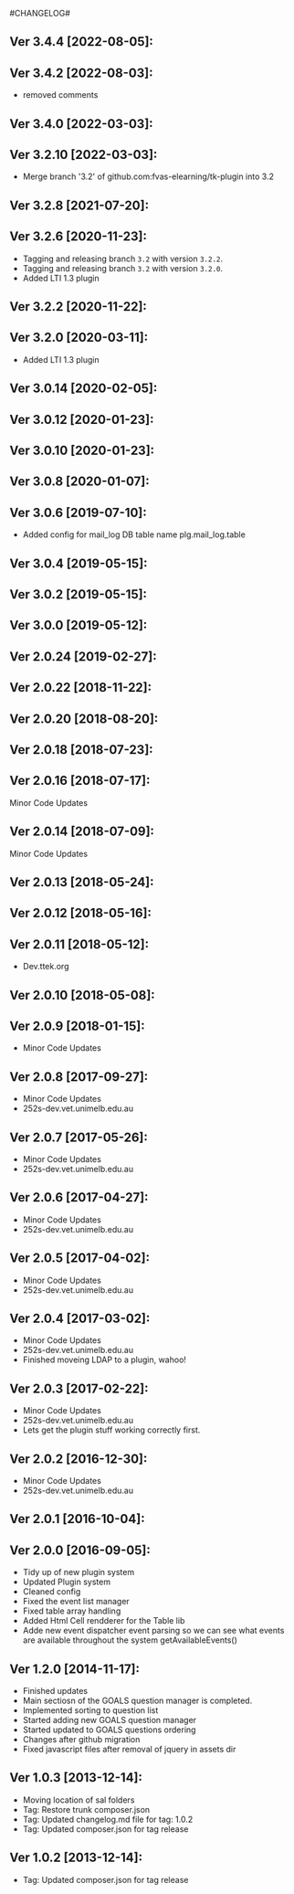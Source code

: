#CHANGELOG#

Ver 3.4.4 [2022-08-05]:
-------------------------------


Ver 3.4.2 [2022-08-03]:
-------------------------------
  - removed comments


Ver 3.4.0 [2022-03-03]:
-------------------------------


Ver 3.2.10 [2022-03-03]:
-------------------------------
  - Merge branch '3.2' of github.com:fvas-elearning/tk-plugin into 3.2


Ver 3.2.8 [2021-07-20]:
-------------------------------


Ver 3.2.6 [2020-11-23]:
-------------------------------
  - Tagging and releasing branch `3.2` with version `3.2.2`.
  - Tagging and releasing branch `3.2` with version `3.2.0`.
  - Added LTI 1.3 plugin


Ver 3.2.2 [2020-11-22]:
-------------------------------


Ver 3.2.0 [2020-03-11]:
-------------------------------
  - Added LTI 1.3 plugin


Ver 3.0.14 [2020-02-05]:
-------------------------------


Ver 3.0.12 [2020-01-23]:
-------------------------------


Ver 3.0.10 [2020-01-23]:
-------------------------------


Ver 3.0.8 [2020-01-07]:
-------------------------------


Ver 3.0.6 [2019-07-10]:
-------------------------------
  - Added config for mail_log DB table name plg.mail_log.table


Ver 3.0.4 [2019-05-15]:
-------------------------------


Ver 3.0.2 [2019-05-15]:
-------------------------------


Ver 3.0.0 [2019-05-12]:
-------------------------------


Ver 2.0.24 [2019-02-27]:
-------------------------------


Ver 2.0.22 [2018-11-22]:
-------------------------------


Ver 2.0.20 [2018-08-20]:
-------------------------------


Ver 2.0.18 [2018-07-23]:
-------------------------------


Ver 2.0.16 [2018-07-17]:
-------------------------------
Minor Code Updates


Ver 2.0.14 [2018-07-09]:
-------------------------------
Minor Code Updates


Ver 2.0.13 [2018-05-24]:
-------------------------------


Ver 2.0.12 [2018-05-16]:
-------------------------------


Ver 2.0.11 [2018-05-12]:
-------------------------------
 - Dev.ttek.org


Ver 2.0.10 [2018-05-08]:
-------------------------------


Ver 2.0.9 [2018-01-15]:
-------------------------------
 - Minor Code Updates


Ver 2.0.8 [2017-09-27]:
-------------------------------
 - Minor Code Updates
 - 252s-dev.vet.unimelb.edu.au


Ver 2.0.7 [2017-05-26]:
-------------------------------
 - Minor Code Updates
 - 252s-dev.vet.unimelb.edu.au


Ver 2.0.6 [2017-04-27]:
-------------------------------
 - Minor Code Updates
 - 252s-dev.vet.unimelb.edu.au


Ver 2.0.5 [2017-04-02]:
-------------------------------
 - Minor Code Updates
 - 252s-dev.vet.unimelb.edu.au


Ver 2.0.4 [2017-03-02]:
-------------------------------
 - Minor Code Updates
 - 252s-dev.vet.unimelb.edu.au
 - Finished moveing LDAP to a plugin, wahoo!


Ver 2.0.3 [2017-02-22]:
-------------------------------
 - Minor Code Updates
 - 252s-dev.vet.unimelb.edu.au
 - Lets get the plugin stuff working correctly first.


Ver 2.0.2 [2016-12-30]:
-------------------------------
 - Minor Code Updates
 - 252s-dev.vet.unimelb.edu.au


Ver 2.0.1 [2016-10-04]:
-------------------------------


Ver 2.0.0 [2016-09-05]:
-------------------------------
 - Tidy up of new plugin system
 - Updated Plugin system
 - Cleaned config
 - Fixed the event list manager
 - Fixed table array handling
 - Added Html Cell rendderer for the Table lib
 - Adde new event dispatcher event parsing so we can see what events are available throughout the
   system getAvailableEvents()


Ver 1.2.0 [2014-11-17]:
----------------
 - Finished updates
 - Main sectiosn of the GOALS question manager is completed.
 - Implemented sorting to question list
 - Started adding new GOALS question manager
 - Started updated to GOALS questions ordering
 - Changes after github migration
 - Fixed javascript files after removal of jquery in assets dir


Ver 1.0.3 [2013-12-14]:
----------------
 - Moving location of sal folders
 - Tag: Restore trunk composer.json
 - Tag: Updated changelog.md file for tag: 1.0.2
 - Tag: Updated composer.json for tag release


Ver 1.0.2 [2013-12-14]:
----------------
 - Tag: Updated composer.json for tag release


